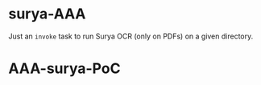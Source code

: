 # surya-AAA

Just an `invoke` task to run Surya OCR (only on PDFs) on a given directory.
# AAA-surya-PoC
